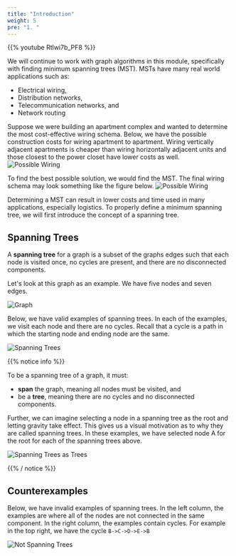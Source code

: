```yaml
---
title: "Introduction"
weight: 5
pre: "1. "
---
```

{{% youtube Rtlwi7b_PF8 %}}




We will continue to work with graph algorithms in this module, specifically with finding minimum spanning trees (MST). MSTs have many real world applications such as: 
- Electrical wiring,
- Distribution networks, 
- Telecommunication networks, and
- Network routing

Suppose we were building an apartment complex and wanted to determine the most cost-effective wiring schema. Below, we have the possible construction costs for wiring apartment to apartment. Wiring vertically adjacent apartments is cheaper than wiring horizontally adjacent units and those closest to the power closet have lower costs as well.
![Possible Wiring](../../images/9/possibe_wiring.svg)

To find the best possible solution, we would find the MST. The final wiring schema may look something like the figure below. 
![Possible Wiring](../../images/9/mini_wire.svg)

Determining a MST can result in lower costs and time used in many applications, especially logistics. 
To properly define a minimum spanning tree, we will first introduce the concept of a spanning tree. 



Spanning Trees
---
A **spanning tree** for a graph is a subset of the graphs edges such that each node is visited once, no cycles are present, and there are no disconnected components. 

Let's look at this graph as an example. We have five nodes and seven edges. 

![Graph](../../images/9/315_9_tree1.svg)

Below, we have valid examples of spanning trees. In each of the examples, we visit each node and there are no cycles. Recall that a cycle is a path in which the starting node and ending node are the same. 

![Spanning Trees](../../images/9/315_9_tree1STs.svg)


{{% notice info %}}

To be a spanning tree of a graph, it must:
- __span__ the graph, meaning all nodes must be visited, and
- be a __tree__, meaning there are no cycles and no disconnected components. 

Further, we can imagine selecting a node in a spanning tree as the root and letting gravity take effect. This gives us a visual motivation as to why they are called spanning trees. In these examples, we have selected node A for the root for each of the spanning trees above. 

![Spanning Trees as Trees](../../images/9/315_9_tree1STsTREES.svg)

{{% / notice %}}


Counterexamples
---
Below, we have invalid examples of spanning trees. In the left column, the examples are where all of the nodes are not connected in the same component. In the right column, the examples contain cycles. For example in the top right, we have the cycle `B->C->D->E->B`

![Not Spanning Trees](../../images/9/315_9_tree1notSTs.svg)


